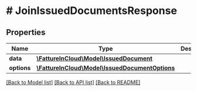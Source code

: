 # # JoinIssuedDocumentsResponse

## Properties

Name | Type | Description | Notes
------------ | ------------- | ------------- | -------------
**data** | [**\FattureInCloud\Model\IssuedDocument**](IssuedDocument.md) |  | [optional]
**options** | [**\FattureInCloud\Model\IssuedDocumentOptions**](IssuedDocumentOptions.md) |  | [optional]

[[Back to Model list]](../../README.md#models) [[Back to API list]](../../README.md#endpoints) [[Back to README]](../../README.md)
